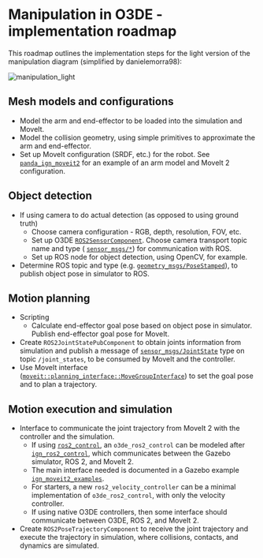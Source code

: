 # Manipulation in O3DE - implementation roadmap

This roadmap outlines the implementation steps for the light version of the
manipulation diagram (simplified by danielemorra98):

![manipulation_light](https://user-images.githubusercontent.com/2098802/207460909-e3aac9a6-22be-4ce9-a6e8-27b970a16365.svg)

## Mesh models and configurations

- Model the arm and end-effector to be loaded into the simulation and MoveIt.
- Model the collision geometry, using simple primitives to approximate the arm
  and end-effector.
- Set up MoveIt configuration (SRDF, etc.) for the robot.
  See [`panda_ign_moveit2`](https://github.com/AndrejOrsula/panda_ign_moveit2)
  for an example of an arm model and MoveIt 2 configuration.

## Object detection

- If using camera to do actual detection (as opposed to using ground truth)
  - Choose camera configuration - RGB, depth, resolution, FOV, etc.
  - Set up O3DE [`ROS2SensorComponent`](https://github.com/RobotecAI/o3de-ros2-gem/blob/de2d1cdfa68310c6c0d885d65c0d62fa972a4a69/Code/Include/ROS2/Sensor/ROS2SensorComponent.h).
    Choose camera transport topic name and type (
    [`sensor_msgs/*`](https://docs.ros2.org/latest/api/sensor_msgs/index-msg.html))
    for communication with ROS.
  - Set up ROS node for object detection, using OpenCV, for example.
- Determine ROS topic and type (e.g.
  [`geometry_msgs/PoseStamped`](https://docs.ros2.org/latest/api/geometry_msgs/msg/PoseStamped.html)),
  to publish object pose in simulator to ROS.

## Motion planning

- Scripting
  - Calculate end-effector goal pose based on object pose in simulator.
    Publish end-effector goal pose for MoveIt.
- Create `ROS2JointStatePubComponent` to obtain joints information from
  simulation and publish a message of
  [`sensor_msgs/JointState`](https://docs.ros2.org/latest/api/sensor_msgs/msg/JointState.html)
  type on topic `/joint_states`, to be consumed by MoveIt and the controller.
- Use MoveIt interface ([`moveit::planning_interface::MoveGroupInterface`](https://moveit.picknik.ai/main/api/html/classmoveit_1_1planning__interface_1_1MoveGroupInterface.html))
  to set the goal pose and to plan a trajectory.

## Motion execution and simulation

- Interface to communicate the joint trajectory from MoveIt 2 with the
  controller and the simulation.
  - If using [`ros2_control`](https://github.com/ros-controls/ros2_control),
    an `o3de_ros2_control` can be modeled after 
    [`ign_ros2_control`](https://github.com/ros-controls/gz_ros2_control/tree/master/ign_ros2_control),
    which communicates between the Gazebo simulator, ROS 2, and MoveIt 2.
  - The main interface needed is documented in a Gazebo example
    [`ign_moveit2_examples`](https://github.com/j-rivero/ign_moveit2_examples/pull/1).
  - For starters, a new `ros2_velocity_controller` can be a minimal
    implementation of `o3de_ros2_control`, with only the velocity controller.
  - If using native O3DE controllers, then some interface should communicate
    between O3DE, ROS 2, and MoveIt 2.
- Create `ROS2PoseTrajectoryComponent` to receive the joint trajectory and
  execute the trajectory in simulation, where collisions, contacts, and dynamics
  are simulated.

